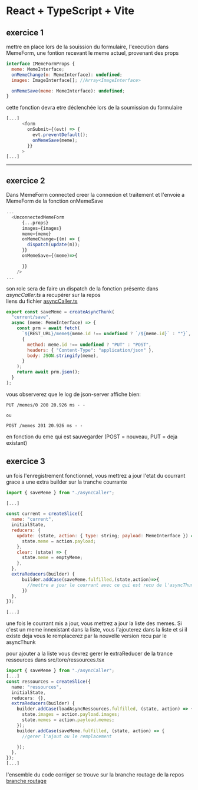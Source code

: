 # React + TypeScript + Vite

## exercice 1

mettre en place lors de la souission du formulaire, l'execution dans MemeForm, une fontion recevant le meme actuel, provenant des props

```javascript
interface IMemeFormProps {
  meme: MemeInterface;
  onMemeChange(m: MemeInterface): undefined;
  images: ImageInterface[]; //Array<ImageInterface>

  onMemeSave(meme: MemeInterface): undefined;
}
```

cette fonction devra etre déclenchée lors de la soumission du formulaire

```javascript
[...]
      <form
        onSubmit={(evt) => {
          evt.preventDefault();
          onMemeSave(meme);
        }}
      >
[...]

```

---

## exercice 2

Dans MemeForm connected creer la connexion et traitement et l'envoie a MemeForm de la fonction onMemeSave

```javascript
...
  <UnconnectedMemeForm
      {...props}
      images={images}
      meme={meme}
      onMemeChange={(m) => {
        dispatch(update(m));
      }}
      onMemeSave={(meme)=>{

      }}
    />
...
```

son role sera de faire un dispatch de la fonction présente dans <i>asyncCaller.ts</i> a recupérer sur la repos
<br/>
liens du fichier [asyncCaller.ts](https://github.com/champix56/2025-06-07-tjscv1/blob/master/src/store/asyncCaller.ts)


```javascript
export const saveMeme = createAsyncThunk(
  "current/save",
  async (meme: MemeInterface) => {
    const prm = await fetch(
      `${REST_URL}/meme${meme.id !== undefined ? `/${meme.id}` : ""}`,
      {
        method: meme.id !== undefined ? "PUT" : "POST",
        headers: { "Content-Type": "application/json" },
        body: JSON.stringify(meme),
      }
    );
    return await prm.json();
  }
);
```
vous observerez que le log de json-server affiche bien:
```
PUT /memes/0 200 20.926 ms - -

ou

POST /memes 201 20.926 ms - -
```
en fonction du eme qui est sauvegarder (POST = nouveau, PUT = deja existant)

## exercice 3

un fois l'enregistrement fonctionnel, vous mettrez a jour l'etat du courrant grace a une extra builder sur la tranche courrante

```javascript
import { saveMeme } from "./asyncCaller";

[...]

const current = createSlice({
  name: "current",
  initialState,
  reducers: {
    update: (state, action: { type: string; payload: MemeInterface }) => {
      state.meme = action.payload;
    },
    clear: (state) => {
      state.meme = emptyMeme;
    },
  },
  extraReducers(builder) {
      builder.addCase(saveMeme.fulfilled,(state,action)=>{
        //mettre a jour le courrant avec ce qui est recu de l'asyncThunk
      })
  },
});

[...]
```

une fois le courrant mis a jour, vous mettrez a jour la liste des memes. Si c'est un meme innexistant dans la liste, vous l'ajouterez dans la liste et si il existe deja vous le remplacerez par la nouvelle version recu par le asyncThunk

pour ajouter a la liste vous devrez gerer le extraReducer de la trance ressources dans src/tore/ressources.tsx
```typescript
import { saveMeme } from "./asyncCaller";
[...]
const ressources = createSlice({
  name: "ressources",
  initialState,
  reducers: {},
  extraReducers(builder) {
    builder.addCase(loadAsyncRessources.fulfilled, (state, action) => {
      state.images = action.payload.images;
      state.memes = action.payload.memes;
    });
    builder.addCase(saveMeme.fulfilled, (state, action) => {
      //gerer l'ajout ou le remplacement

    });
  },
});
[...]
```

l'ensemble du code corriger se trouve sur la branche routage de la repos [branche routage](https://github.com/champix56/2025-06-07-tjscv1/tree/routage)